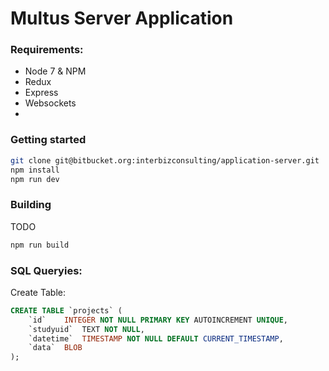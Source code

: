 # Multus Server Application

### Requirements:

- Node 7 & NPM
- Redux
- Express
- Websockets
-

### Getting started

```bash
git clone git@bitbucket.org:interbizconsulting/application-server.git
npm install
npm run dev
```

### Building

TODO

```bash
npm run build
```

### SQL Queryies:

Create Table:
```sql
CREATE TABLE `projects` (
	`id`	INTEGER NOT NULL PRIMARY KEY AUTOINCREMENT UNIQUE,
	`studyuid`	TEXT NOT NULL,
	`datetime`	TIMESTAMP NOT NULL DEFAULT CURRENT_TIMESTAMP,
	`data`	BLOB
);
```
